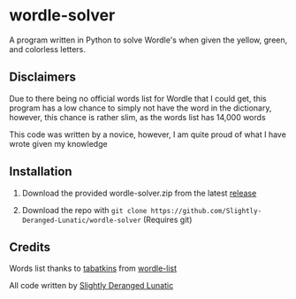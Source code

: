 # wordle-solver
A program written in Python to solve Wordle's when given the yellow, green, and colorless letters.

Disclaimers
---
Due to there being no official words list for Wordle that I could get, this program has a low chance to simply not have the word in the dictionary, however, this chance is rather slim, as the words list has 14,000 words

This code was written by a novice, however, I am quite proud of what I have wrote given my knowledge


Installation
---
1. Download the provided wordle-solver.zip from the latest [release](https://github.com/Slightly-Deranged-Lunatic/wordle-solver/releases/)

2. Download the repo with `git clone https://github.com/Slightly-Deranged-Lunatic/wordle-solver` (Requires git)

Credits
---
Words list thanks to [tabatkins](https://github.com/tabatkins) from [wordle-list](https://github.com/tabatkins/wordle-list)

All code written by [Slightly Deranged Lunatic](https://github.com/Slightly-Deranged-Lunatic)